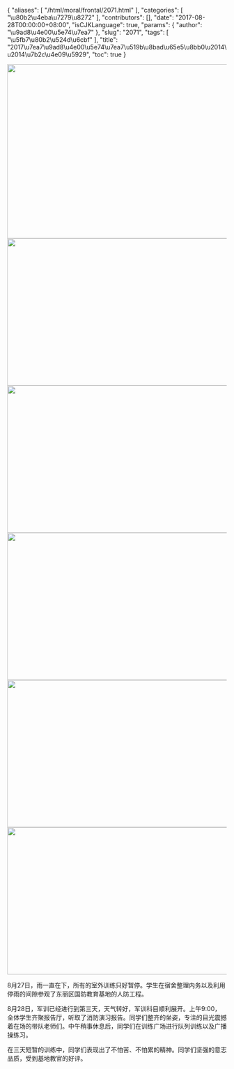 {
    "aliases": [
        "/html/moral/frontal/2071.html"
    ],
    "categories": [
        "\u80b2\u4eba\u7279\u8272"
    ],
    "contributors": [],
    "date": "2017-08-28T00:00:00+08:00",
    "isCJKLanguage": true,
    "params": {
        "author": "\u9ad8\u4e00\u5e74\u7ea7"
    },
    "slug": "2071",
    "tags": [
        "\u5fb7\u80b2\u524d\u6cbf"
    ],
    "title": "2017\u7ea7\u9ad8\u4e00\u5e74\u7ea7\u519b\u8bad\u65e5\u8bb0\u2014\u2014\u7b2c\u4e09\u5929",
    "toc": true
}


<img
    src="https://cdn.tfls.online/mirror/full/865b4ffe41d40e8cc29bbd9cc343f1a8b8384042.jpg"
    style="display:block;margin-left:auto;margin-right:auto;"
    decoding="async"
    fetchpriority="auto"
    loading="lazy"
    height="400"
    width="600"
/>
<img
    src="https://cdn.tfls.online/mirror/full/3883b2b02c3067969e7e96144598e3bf814baa03.jpg"
    style="display:block;margin-left:auto;margin-right:auto;"
    decoding="async"
    fetchpriority="auto"
    loading="lazy"
    height="338"
    width="600"
/>
<img
    src="https://cdn.tfls.online/mirror/full/9a287a24cb4cd3aaa296f06e08b6a92bae9604e7.jpg"
    style="display:block;margin-left:auto;margin-right:auto;"
    decoding="async"
    fetchpriority="auto"
    loading="lazy"
    height="338"
    width="600"
/>
<img
    src="https://cdn.tfls.online/mirror/full/3de44d2237357b6f7325569c78ba1f4b0e1950a0.jpg"
    style="display:block;margin-left:auto;margin-right:auto;"
    decoding="async"
    fetchpriority="auto"
    loading="lazy"
    height="338"
    width="600"
/>
<img
    src="https://cdn.tfls.online/mirror/full/f8089368c4239602d4a5071136c64dbcda06d9cf.jpg"
    style="display:block;margin-left:auto;margin-right:auto;"
    decoding="async"
    fetchpriority="auto"
    loading="lazy"
    height="338"
    width="600"
/>
<img
    src="https://cdn.tfls.online/mirror/full/4958a5f0322de7c2a1d259e7d5095fded4748b33.jpg"
    style="display:block;margin-left:auto;margin-right:auto;"
    decoding="async"
    fetchpriority="auto"
    loading="lazy"
    height="338"
    width="600"
/>




  





8月27日，雨一直在下，所有的室外训练只好暂停。学生在宿舍整理内务以及利用停雨的间隙参观了东丽区国防教育基地的人防工程。




8月28日，军训已经进行到第三天，天气转好，军训科目顺利展开。上午9:00，全体学生齐聚报告厅，听取了消防演习报告。同学们整齐的坐姿，专注的目光震撼着在场的带队老师们。中午稍事休息后，同学们在训练广场进行队列训练以及广播操练习。




在三天短暂的训练中，同学们表现出了不怕苦、不怕累的精神。同学们坚强的意志品质，受到基地教官的好评。




  





  



